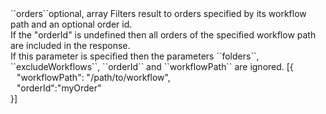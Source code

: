 <tr><td>``orders``</td><td>optional, array</td>
<td>Filters result to orders specified by its workflow path and an optional order id.<br/>
If the "orderId" is undefined then all orders of the specified workflow path are included in the response.<br/>
If this parameter is specified then the parameters ``folders``, ``excludeWorkflows``, ``orderId`` and ``workflowPath`` are ignored.</td>
<td> [{
  <div style="padding-left:10px;">"workflowPath": "/path/to/workflow",</div>
  <div style="padding-left:10px;">"orderId":"myOrder"</div>
  }]</td>
<td></td>
</tr>
